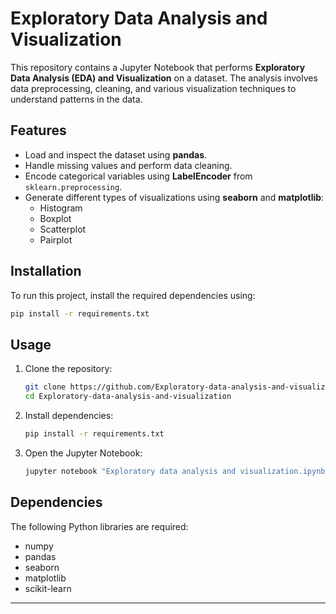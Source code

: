 # Exploratory Data Analysis and Visualization

This repository contains a Jupyter Notebook that performs **Exploratory Data Analysis (EDA) and Visualization** on a dataset. The analysis involves data preprocessing, cleaning, and various visualization techniques to understand patterns in the data.

## Features

- Load and inspect the dataset using **pandas**.
- Handle missing values and perform data cleaning.
- Encode categorical variables using **LabelEncoder** from `sklearn.preprocessing`.
- Generate different types of visualizations using **seaborn** and **matplotlib**:
  - Histogram
  - Boxplot
  - Scatterplot
  - Pairplot

## Installation

To run this project, install the required dependencies using:

```bash
pip install -r requirements.txt
```

## Usage

1. Clone the repository:
   ```bash
   git clone https://github.com/Exploratory-data-analysis-and-visualization
   cd Exploratory-data-analysis-and-visualization
   ```
2. Install dependencies:
   ```bash
   pip install -r requirements.txt
   ```
3. Open the Jupyter Notebook:
   ```bash
   jupyter notebook "Exploratory data analysis and visualization.ipynb"
   ```

## Dependencies

The following Python libraries are required:

- numpy
- pandas
- seaborn
- matplotlib
- scikit-learn 

---
